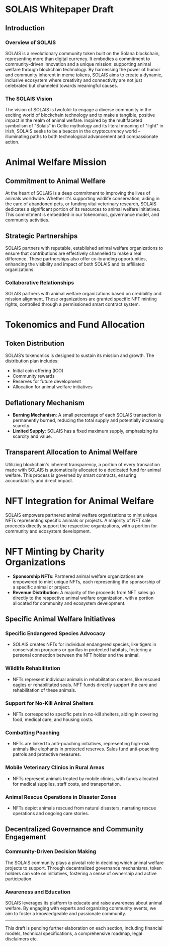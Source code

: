 # SOLAIS Whitepaper Draft

## Introduction

### Overview of SOLAIS

SOLAIS is a revolutionary community token built on the Solana blockchain, representing more than digital currency. It embodies a commitment to community-driven innovation and a unique mission: supporting animal welfare through blockchain technology. By harnessing the power of humor and community inherent in meme tokens, SOLAIS aims to create a dynamic, inclusive ecosystem where creativity and connectivity are not just celebrated but channeled towards meaningful causes.

### The SOLAIS Vision

The vision of SOLAIS is twofold: to engage a diverse community in the exciting world of blockchain technology and to make a tangible, positive impact in the realm of animal welfare. Inspired by the multifaceted symbolism of "Solais" in Celtic mythology and its literal meaning of "light" in Irish, SOLAIS seeks to be a beacon in the cryptocurrency world – illuminating paths to both technological advancement and compassionate action.

# Animal Welfare Mission

## Commitment to Animal Welfare

At the heart of SOLAIS is a deep commitment to improving the lives of animals worldwide. Whether it's supporting wildlife conservation, aiding in the care of abandoned pets, or funding vital veterinary research, SOLAIS dedicates a significant portion of its resources to animal welfare initiatives. This commitment is embedded in our tokenomics, governance model, and community activities.

## Strategic Partnerships

SOLAIS partners with reputable, established animal welfare organizations to ensure that contributions are effectively channeled to make a real difference. These partnerships also offer co-branding opportunities, enhancing the visibility and impact of both SOLAIS and its affiliated organizations.

### Collaborative Relationships

SOLAIS partners with animal welfare organizations based on credibility and mission alignment. These organizations are granted specific NFT minting rights, controlled through a permissioned smart contract system.

# Tokenomics and Fund Allocation

## Token Distribution

   SOLAIS’s tokenomics is designed to sustain its mission and growth. The distribution plan includes:

   - Initial coin offering (ICO)
   - Community rewards
   - Reserves for future development
   - Allocation for animal welfare initiatives

## Deflationary Mechanism

   - **Burning Mechanism**: A small percentage of each SOLAIS transaction is permanently burned, reducing the total supply and potentially increasing scarcity.
   - **Limited Supply**: SOLAIS has a fixed maximum supply, emphasizing its scarcity and value.

## Transparent Allocation to Animal Welfare

   Utilizing blockchain's inherent transparency, a portion of every transaction made with SOLAIS is automatically allocated to a dedicated fund for animal welfare. This process is governed by smart contracts, ensuring accountability and direct impact.

# NFT Integration for Animal Welfare

SOLAIS empowers partnered animal welfare organizations to mint unique NFTs representing specific animals or projects. A majority of NFT sale proceeds directly support the respective organizations, with a portion for community and ecosystem development.

# NFT Minting by Charity Organizations

- **Sponsorship NFTs**: Partnered animal welfare organizations are empowered to mint unique NFTs, each representing the sponsorship of a specific animal or project.
- **Revenue Distribution**: A majority of the proceeds from NFT sales go directly to the respective animal welfare organization, with a portion allocated for community and ecosystem development.

## Specific Animal Welfare Initiatives

   ### Specific Endangered Species Advocacy

   - SOLAIS creates NFTs for individual endangered species, like tigers in conservation programs or gorillas in protected habitats, fostering a personal connection between the NFT holder and the animal.

   ### Wildlife Rehabilitation

   - NFTs represent individual animals in rehabilitation centers, like rescued eagles or rehabilitated seals. NFT funds directly support the care and rehabilitation of these animals.

   ### Support for No-Kill Animal Shelters

   - NFTs correspond to specific pets in no-kill shelters, aiding in covering food, medical care, and housing costs.

   ### Combatting Poaching

   - NFTs are linked to anti-poaching initiatives, representing high-risk animals like elephants in protected reserves. Sales fund anti-poaching patrols and protective measures.

   ### Mobile Veterinary Clinics in Rural Areas

   - NFTs represent animals treated by mobile clinics, with funds allocated for medical supplies, staff costs, and transportation.

   ### Animal Rescue Operations in Disaster Zones

   - NFTs depict animals rescued from natural disasters, narrating rescue operations and ongoing care stories.

## Decentralized Governance and Community Engagement

### Community-Driven Decision Making

The SOLAIS community plays a pivotal role in deciding which animal welfare projects to support. Through decentralized governance mechanisms, token holders can vote on initiatives, fostering a sense of ownership and active participation.

### Awareness and Education

SOLAIS leverages its platform to educate and raise awareness about animal welfare. By engaging with experts and organizing community events, we aim to foster a knowledgeable and passionate community.

---

This draft is pending further elaboration on each section, including financial models, technical specifications, a comprehensive roadmap, legal disclaimers etc.

